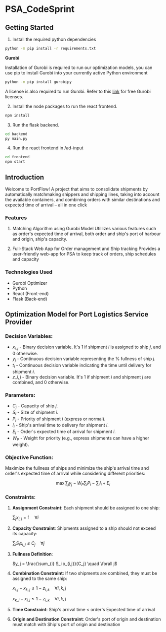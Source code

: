 # PSA_CodeSprint
## Getting Started
1. Install the required python dependencies
```bash 
python -m pip install -r requirements.txt
```

**Gurobi**

Installation of Gurobi is required to run our optimization models, you can use pip to install Gurobi into your currently active Python environment
```bash
python -m pip install gurobipy
```
A license is also required to run Gurobi. Refer to this [link](https://www.gurobi.com/academia/academic-program-and-licenses/) for free Gurobi licenses.


2. Install the node packages to run the react frontend.
```bash
npm install
```

3. Run the flask backend.
```bash
cd backend
py main.py
```
4. Run the react frontend in /ad-input
```bash
cd frontend
npm start
```
## Introduction
Welcome to PortFlow! A project that aims to consolidate shipments by automatically matchmaking shippers and shipping lines, taking into account the available containers, and combining orders with similar destinations and expected time of arrival – all in one click

### Features
1. Matching Algorithm using Gurobi Model
Utillizes various features such as order's expected time of arrival, both order and ship's port of harbour and origin, ship's capacity.

2. Full-Stack Web App for Order management and Ship tracking
Provides a user-friendly web-app for PSA to keep track of orders, ship schedules and capacity

### Technologies Used
- Gurobi Optimizer
- Python
- React (Front-end)
- Flask (Back-end)

## Optimization Model for Port Logistics Service Provider

### Decision Variables:

- $x_{i,j}$ - Binary decision variable. It's 1 if shipment $i$ is assigned to ship $j$, and 0 otherwise.
- $y_j$ - Continuous decision variable representing the % fullness of ship $j$.
- $t_i$ - Continuous decision variable indicating the time until delivery for shipment $i$.
- $z\_{i,j}$ - Binary decision variable. It's 1 if shipment $i$ and shipment $j$ are combined, and 0 otherwise.

### Parameters:

- $C_j$ - Capacity of ship $j$.
- $S_i$ - Size of shipment $i$.
- $P_i$ - Priority of shipment $i$ (express or normal).
- $I_i$ - Ship's arrival time to delivery for shipment $i$.
- $E_i$ - Order's expected time of arrival for shipment $i$.
- $W_P$ - Weight for priority (e.g., express shipments can have a higher weight).

### Objective Function:

Maximize the fullness of ships and minimize the ship's arrival time and order's expected time of arrival while considering different priorities:

$$
\max \sum_{j} y_j - W_P \sum_i P_i - \sum_i I_i + E_i
$$

### Constraints:

1. **Assignment Constraint**: Each shipment should be assigned to one ship:

   $\sum_{j} x_{i,j} = 1 \quad \forall i$

2. **Capacity Constraint**: Shipments assigned to a ship should not exceed its capacity:

   $\sum_{i} S_i x_{i,j} \leq C_j \quad \forall j$

3. **Fullness Definition**:

   $y_j = \frac{\sum_{i} S_i x_{i,j}}{C_j} \quad \forall j$

4. **Combination Constraint**: If two shipments are combined, they must be assigned to the same ship:

   $x_{i,j} - x_{k,j} \leq 1 - z_{i,k} \quad \forall i, k, j$

   $x_{k,j} - x_{i,j} \leq 1 - z_{i,k} \quad \forall i, k, j$

5. **Time Constraint**: Ship's arrival time < order's Expected time of arrival
   
7. **Origin and Destination Constraint**: Order's port of origin and destination must match with Ship's port of origin and destination


